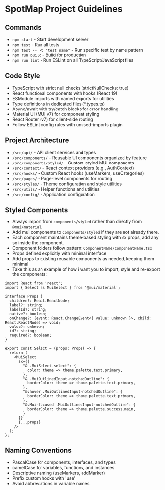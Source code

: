 # SpotMap Project Guidelines

## Commands
- `npm start` - Start development server
- `npm test` - Run all tests
- `npm test -- -t "test name"` - Run specific test by name pattern
- `npm run build` - Build for production
- `npm run lint` - Run ESLint on all TypeScript/JavaScript files

## Code Style
- TypeScript with strict null checks (strictNullChecks: true)
- React functional components with hooks (React 19)
- ESModule imports with named exports for utilities
- Type definitions in dedicated files (*.types.ts)
- Async/await with try/catch blocks for error handling
- Material UI (MUI v7) for component styling
- React Router (v7) for client-side routing
- Follow ESLint config rules with unused-imports plugin

## Project Architecture
- `/src/api/` - API client services and types
- `/src/components/` - Reusable UI components organized by feature
- `/src/components/styled/` - Custom-styled MUI components
- `/src/context/` - React context providers (e.g., AuthContext)
- `/src/hooks/` - Custom React hooks (useMarkers, useCategories)
- `/src/pages/` - Page-level components for routing
- `/src/styles/` - Theme configuration and style utilities
- `/src/utils/` - Helper functions and utilities
- `/src/config/` - Application configuration

## Styled Components
- Always import from `components/styled` rather than directly from `@mui/material`.
- Add mui components to `components/styled` if they are not already there.
- Each component maintains theme-based styling with sx props, add any sx inside the component.
- Component folders follow pattern: `ComponentName/ComponentName.tsx`
- Props defined explicitly with minimal interface
- Add props to existing reusable components as needed, keeping them minimal
- Take this as an example of how i want you to import, style and re-export the components:
```
import React from 'react';
import { Select as MuiSelect } from '@mui/material';

interface Props {
  children?: React.ReactNode;
  label?: string;
  labelId?: string;
  native?: boolean;
  onChange?: (event: React.ChangeEvent<{ value: unknown }>, child: React.ReactNode) => void;
  value?: unknown;
  id?: string;
  required?: boolean;
}

export const Select = (props: Props) => {
  return (
    <MuiSelect
      sx={{
        "& .MuiSelect-select": {
          color: theme => theme.palette.text.primary,
        },
        "& .MuiOutlinedInput-notchedOutline": {
          borderColor: theme => theme.palette.text.primary,
        },
        "&:hover .MuiOutlinedInput-notchedOutline": {
          borderColor: theme => theme.palette.text.primary,
        },
        "&.Mui-focused .MuiOutlinedInput-notchedOutline": {
          borderColor: theme => theme.palette.success.main,
        }
      }}
      {...props}
    />
  );
};
```

## Naming Conventions
- PascalCase for components, interfaces, and types
- camelCase for variables, functions, and instances
- Descriptive naming (useMarkers, addMarker)
- Prefix custom hooks with 'use'
- Avoid abbreviations in variable names